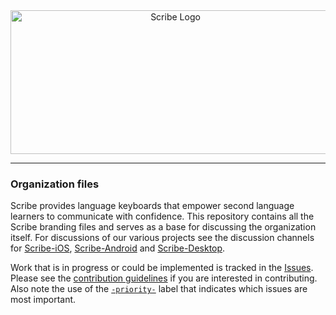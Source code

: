 <div align="center">
  <a href="https://github.com/scribe-org/Organization"><img src="https://raw.githubusercontent.com/scribe-org/Organization/main/logo/ScribeAppLogo.png" width=512 height=230 alt="Scribe Logo"></a>
</div>

---

### Organization files

Scribe provides language keyboards that empower second language learners to communicate with confidence. This repository contains all the Scribe branding files and serves as a base for discussing the organization itself. For discussions of our various projects see the discussion channels for [Scribe-iOS](https://github.com/scribe-org/Scribe-iOS/discussions), [Scribe-Android](https://github.com/scribe-org/Scribe-Android/discussions) and [Scribe-Desktop](https://github.com/scribe-org/Scribe-Desktop/discussions).

Work that is in progress or could be implemented is tracked in the [Issues](https://github.com/scribe-org/Organization/issues). Please see the [contribution guidelines](https://github.com/scribe-org/Organization/blob/main/CONTRIBUTING.md) if you are interested in contributing. Also note the use of the [`-priority-`](https://github.com/scribe-org/Organization/labels/-priority-) label that indicates which issues are most important.
